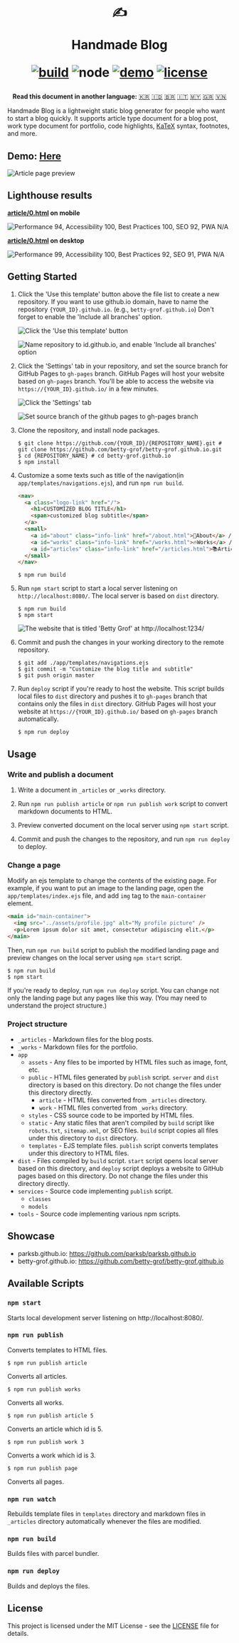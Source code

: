 <div align="center">
  <h1>

  ✍️

  Handmade Blog

  [![build](https://img.shields.io/github/workflow/status/parksb/handmade-blog/Node%20CI/master?style=flat-square)](https://github.com/parksb/handmade-blog/actions?query=workflow%3A%22Node+CI%22) ![node](https://img.shields.io/badge/node-%3E%3D%2010.0-brightgreen?style=flat-square) [![demo](https://img.shields.io/netlify/3f01acb3-1107-470a-914f-90d100b87d85?label=demo&style=flat-square)](https://handmade-blog.netlify.com/) [![license](https://img.shields.io/github/license/parksb/handmade-blog?style=flat-square)](LICENSE)

  </h1>

  <strong>Read this document in another language:</strong> [:kr:](_docs/README-KO.md) [:indonesia:](_docs/README-ID.md) [:brazil:](_docs/README-PT-BR.md) [:it:](_docs/README-IT.md) [:malaysia:](_docs/README-MS.md) [:greece:](_docs/README-EL.md) [:vietnam:](README.md)
</div>

Handmade Blog is a lightweight static blog generator for people who want to start a blog quickly. It supports article type document for a blog post, work type document for portfolio, code highlights, [KaTeX](https://katex.org/) syntax, footnotes, and more.

## Demo: [Here](https://handmade-blog.vercel.app/)

![Article page preview](https://user-images.githubusercontent.com/6410412/74097056-be43d100-4b4a-11ea-806b-7bd263d7f623.png)

## Lighthouse results

**[article/0.html](https://handmade-blog.vercel.app/article/0.html) on mobile**

![Performance 94, Accessibility 100, Best Practices 100, SEO 92, PWA N/A](https://user-images.githubusercontent.com/6410412/169649124-32f4bd18-f3ff-418d-8bb8-61ec6105877a.png)

**[article/0.html](https://handmade-blog.vercel.app/article/0.html) on desktop**

![Performance 99, Accessibility 100, Best Practices 92, SEO 91, PWA N/A](https://user-images.githubusercontent.com/6410412/169649130-7f0a82e1-21ac-4c7d-9efb-9f9908865b63.png)

## Getting Started

1. Click the 'Use this template' button above the file list to create a new repository. If you want to use github.io domain, have to name the repository `{YOUR_ID}.github.io`. (e.g., `betty-grof.github.io`) Don't forget to enable the 'Include all branches' option.

    ![Click the 'Use this template' button](https://user-images.githubusercontent.com/6410412/93741226-f524ae00-fc26-11ea-8f88-ba634d2de66b.png)

    ![Name repository to id.github.io, and enable 'Include all branches' option](https://user-images.githubusercontent.com/6410412/93741223-f48c1780-fc26-11ea-9980-8911e531a29c.png)

2. Click the 'Settings' tab in your repository, and set the source branch for GitHub Pages to `gh-pages` branch. GitHub Pages will host your website based on `gh-pages` branch. You'll be able to access the website via `https://{YOUR_ID}.github.io/` in a few minutes.

    ![Click the 'Settings' tab](https://user-images.githubusercontent.com/6410412/93750006-d11c9900-fc35-11ea-9ac1-4f92216f28f9.png)

    ![Set source branch of the github pages to gh-pages branch](https://user-images.githubusercontent.com/6410412/93741218-f2c25400-fc26-11ea-9e30-eddb9a2a3b3f.png)

3. Clone the repository, and install node packages.

    ```shell script
    $ git clone https://github.com/{YOUR_ID}/{REPOSITORY_NAME}.git # git clone https://github.com/betty-grof/betty-grof.github.io.git
    $ cd {REPOSITORY_NAME} # cd betty-grof.github.io
    $ npm install
    ```

4. Customize a some texts such as title of the navigation(in `app/templates/navigations.ejs`), and run `npm run build`.

    ```html
    <nav>
      <a class="logo-link" href="/">
        <h1>CUSTOMIZED BLOG TITLE</h1>
        <span>customized blog subtitle</span>
      </a>
      <small>
        <a id="about" class="info-link" href="/about.html">👀About</a> /
        <a id="works" class="info-link" href="/works.html">🔥Works</a> /
        <a id="articles" class="info-link" href="/articles.html">📚Articles</a>
      </small>
    </nav>
    ```
    ``` shell script
    $ npm run build
    ```

5. Run `npm start` script to start a local server listening on `http://localhost:8080/`. The local server is based on `dist` directory.

    ```shell script
    $ npm run build
    $ npm start
    ```

    ![The website that is titled 'Betty Grof' at http://localhost:1234/](https://user-images.githubusercontent.com/6410412/93754683-155f6780-fc3d-11ea-99de-92c747c103f9.png)

6. Commit and push the changes in your working directory to the remote repository.

   ```shell script
   $ git add ./app/templates/navigations.ejs
   $ git commit -m "Customize the blog title and subtitle"
   $ git push origin master
   ```

7. Run `deploy` script if you're ready to host the website. This script builds local files to `dist` directory and pushes it to `gh-pages` branch that contains only the files in `dist` directory. GitHub Pages will host your website at `https://{YOUR_ID}.github.io/` based on `gh-pages` branch automatically.

    ```shell script
    $ npm run deploy
    ```

## Usage

### Write and publish a document

1. Write a document in `_articles` or `_works` directory.

1. Run `npm run publish article` or `npm run publish work` script to convert markdown documents to HTML.

1. Preview converted document on the local server using `npm start` script.

1. Commit and push the changes to the repository, and run `npm run deploy` to deploy.

### Change a page

Modify an ejs template to change the contents of the existing page. For example, if you want to put an image to the landing page, open the `app/templates/index.ejs` file, and add `img` tag to the `main-container` element.

```html
<main id="main-container">
  <img src="../assets/profile.jpg" alt="My profile picture" />
  <p>Lorem ipsum dolor sit amet, consectetur adipiscing elit.</p>
</main>
```

Then, run `npm run build` script to publish the modified landing page and preview changes on the local server using `npm start` script.

```shell script
$ npm run build
$ npm start
```

If you're ready to deploy, run `npm run deploy` script. You can change not only the landing page but any pages like this way. (You may need to understand the project structure.)

### Project structure

* `_articles` - Markdown files for the blog posts.
* `_works` - Markdown files for the portfolio.
* `app`
  * `assets` - Any files to be imported by HTML files such as image, font, etc.
  * `public` - HTML files generated by `publish` script. `server` and `dist` directory is based on this directory. Do not change the files under this directory directly.
    * `article` - HTML files converted from `_articles` directory.
    * `work` - HTML files converted from `_works` directory.
  * `styles` - CSS source code to be imported by HTML files.
  * `static` - Any static files that aren't compiled by `build` script like `robots.txt`, `sitemap.xml`, or SEO files. `build` script copies all files under this directory to `dist` directory.
  * `templates` - EJS template files. `publish` script converts templates under this directory to HTML files.
* `dist` - Files compiled by `build` script. `start` script opens local server based on this directory, and `deploy` script deploys a website to GitHub pages based on this directory. Do not change the files under this directory directly.
* `services` - Source code implementing `publish` script.
  * `classes`
  * `models`
* `tools` - Source code implementing various npm scripts.

## Showcase

* parksb.github.io: https://github.com/parksb/parksb.github.io
* betty-grof.github.io: https://github.com/betty-grof/betty-grof.github.io

## Available Scripts

### `npm start`

Starts local development server listening on http://localhost:8080/.

### `npm run publish`

Converts templates to HTML files.

```shell script
$ npm run publish article
```

Converts all articles.

```shell script
$ npm run publish works
```

Converts all works.

```shell script
$ npm run publish article 5
```

Converts an article which id is 5.

```shell script
$ npm run publish work 3
```

Converts a work which id is 3.

```shell script
$ npm run publish page
```

Converts all pages.

### `npm run watch`

Rebuilds template files in `templates` directory and markdown files in `_articles` directory automatically whenever the files are modified.

### `npm run build`

Builds files with parcel bundler.

### `npm run deploy`

Builds and deploys the files.

## License

This project is licensed under the MIT License - see the [LICENSE](LICENSE) file for details.

